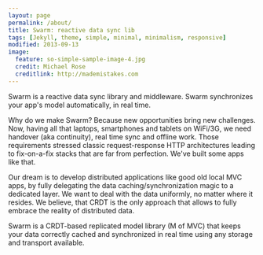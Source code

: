 ```yaml
---
layout: page
permalink: /about/
title: Swarm: reactive data sync lib
tags: [Jekyll, theme, simple, minimal, minimalism, responsive]
modified: 2013-09-13
image:
  feature: so-simple-sample-image-4.jpg
  credit: Michael Rose
  creditlink: http://mademistakes.com
---
```



Swarm is a reactive data sync library and middleware. Swarm synchronizes your
app\'s model automatically, in real time.

Why do we make Swarm?  Because new opportunities bring new challenges. Now,
having all that laptops, smartphones and tablets on WiFi/3G, we need handover
(aka continuity), real time sync and offline work. Those requirements stressed
classic request-response HTTP architectures leading to fix-on-a-fix stacks that
are far from perfection. We\'ve built some apps like that.

Our dream is to develop distributed applications like good old local MVC apps,
by fully delegating the data caching/synchronization magic to a dedicated
layer. We want to deal with the data uniformly, no matter where it resides. We
believe, that CRDT is the only approach that allows to fully embrace the
reality of distributed data.

Swarm is a CRDT-based replicated model library (M of MVC) that keeps your data
correctly cached and synchronized in real time using any storage and transport
available.

